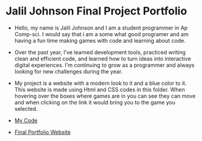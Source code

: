 # Jalil Johnson Final Project Portfolio 

- Hello, my name is Jalil Johnson and I am a student programmer in Ap Comp-sci. I would say that i am a some what good programer and am having a fun time making games with code and learning about code.

- Over the past year, I’ve learned development tools, practiced writing clean and efficient code, and learned how to turn ideas into interactive digital experiences. I'm continuing to grow as a programmer and always looking for new challenges during the year.

- My project is a website with a modern look to it and a blue color to it. This website is made using Html and CSS codes in this folder. When hovering over the boxes where games are in you can see they can move and when clicking on the link it would bring you to the game you selected.

- [My Code](https://github.com/Randomman123598/Project-Portfolio.github.io)

- [Final Portfolio Website](https://randomman123598.github.io/Project-Portfolio.github.io/)
